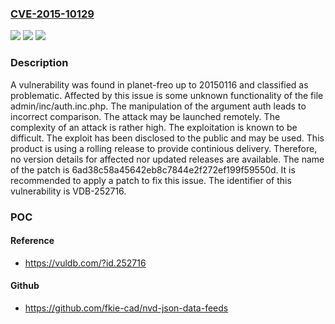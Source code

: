 ### [CVE-2015-10129](https://cve.mitre.org/cgi-bin/cvename.cgi?name=CVE-2015-10129)
![](https://img.shields.io/static/v1?label=Product&message=planet-freo&color=blue)
![](https://img.shields.io/static/v1?label=Version&message=%3D%2020150116%20&color=brighgreen)
![](https://img.shields.io/static/v1?label=Vulnerability&message=CWE-697%20Incorrect%20Comparison&color=brighgreen)

### Description

A vulnerability was found in planet-freo up to 20150116 and classified as problematic. Affected by this issue is some unknown functionality of the file admin/inc/auth.inc.php. The manipulation of the argument auth leads to incorrect comparison. The attack may be launched remotely. The complexity of an attack is rather high. The exploitation is known to be difficult. The exploit has been disclosed to the public and may be used. This product is using a rolling release to provide continious delivery. Therefore, no version details for affected nor updated releases are available. The name of the patch is 6ad38c58a45642eb8c7844e2f272ef199f59550d. It is recommended to apply a patch to fix this issue. The identifier of this vulnerability is VDB-252716.

### POC

#### Reference
- https://vuldb.com/?id.252716

#### Github
- https://github.com/fkie-cad/nvd-json-data-feeds

